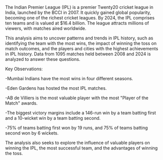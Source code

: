 
The Indian Premier League (IPL) is a premier Twenty20 cricket league in India, launched by the BCCI in 2007. It quickly gained global popularity, becoming one of the richest cricket leagues. By 2024, the IPL comprises ten teams and is valued at $16.4 billion. The league attracts millions of viewers, with matches aired worldwide.

This analysis aims to uncover patterns and trends in IPL history, such as identifying the team with the most wins, the impact of winning the toss on match outcomes, and the players and cities with the highest achievements in IPL history. Data from 1095 matches held between 2008 and 2024 is analyzed to answer these questions.

Key Observations:

-Mumbai Indians have the most wins in four different seasons.

-Eden Gardens has hosted the most IPL matches.

-AB de Villiers is the most valuable player with the most "Player of the Match" awards.

-The biggest victory margins include a 146-run win by a team batting first and a 10-wicket win by a team batting second.

-75% of teams batting first won by 19 runs, and 75% of teams batting second won by 6 wickets.

The analysis also seeks to explore the influence of valuable players on winning the IPL, the most successful team, and the advantages of winning the toss.

